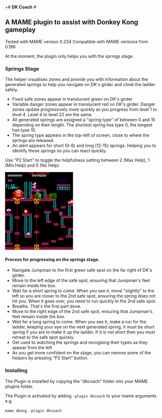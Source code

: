 +# **DK Coach** #

## A MAME plugin to assist with Donkey Kong gameplay 

Tested with MAME version 0.234
Compatible with MAME versions from 0.196

At the moment,  the plugin only helps you with the springs stage.

### Springs Stage

The helper visualises zones and provide you with information about the generated springs to help you navigate on DK's girder and climb the ladder safely.

 - Fixed safe zones appear in translucent green on DK's girder
 - Variable danger zones appear in translucent red on DK's girder.  Danger zones update progressively more quickly as you progress from level 1 to level 4.  Level 4 to level 22 are the same.
 - All generated springs are assigned a "spring type" of between 0 and 15 depending on their length.  The shortest spring has type 0,  the longest has type 15.
 - The spring type appears in the top-left of screen, close to where the springs are released.
 - An alert appears for short (0-6) and long (12-15) springs.  Helping you to identify these springs so you can react quickly.

Use "P2 Start" to toggle the helpfulness setting between 2 (Max Help), 1 (Min Help) and 0 (No Help)


![Screenshot](https://github.com/10yard/dkcoach/blob/master/screenshot.png)


#### Process for progressing on the springs stage.

 - Navigate Jumpman to the first green safe spot on the far right of DK's girder.
 - Move to the left edge of the safe spot, ensuring that Jumpman's feet remain inside the box.
 - Wait for a short spring to come.  When you see it, move "slightly" to the left so you are closer to the 2nd safe spot,  ensuring the spring does not hit you.  When it goes over, you need to run quickly to the 2nd safe spot.
 - Breathe.  That's the first part done.
 - Move to the right edge of the 2nd safe spot, ensuring that Jumpman's feet remain inside the box.
 - Wait for a long spring to come.  When you see it,  make a run for the ladder,  keeping your eye on the next generated spring, it must be short spring if you are to make it up the ladder.  If it is not short then you must retreat to the safe spot quickly. 
 - Get used to watching the springs and recogising their types as they appear from the left
 - As you get more confident on the stage,  you can remove some of the helpers by pressing "P2 Start" button.
 
### Installing
 
The Plugin is installed by copying the "dkcoach" folder into your MAME plugins folder.

The Plugin is activated by adding `-plugin dkcoach` to your mame arguments e.g.

```mame dkong -plugin dkcoach```  
